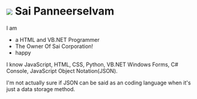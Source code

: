 
<h1><img src="https://github.com/SaiPanneerselvam/SaiPanneerselvam/assets/89541946/2aca3ce0-2164-4237-aefc-cae400d1dcb0"/> Sai Panneerselvam</h1>
<p>I am
  <ul>
  <li>a HTML and VB.NET Programmer</li>
  <li>The Owner Of Sai Corporation!</li>
  <li>happy</li>
</ul>  
<p>I know JavaScript, HTML, CSS, Python, VB.NET Windows Forms, C# Console, JavaScript Object Notation(JSON).</p>
<p>I'm not actually sure if JSON can be said as an coding language when it's just a data storage method.</p>
